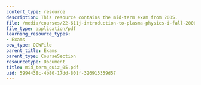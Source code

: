 ```yaml
---
content_type: resource
description: This resource contains the mid-term exam from 2005.
file: /media/courses/22-611j-introduction-to-plasma-physics-i-fall-2006/5994438c4b8017dd801f326915359d57_mid_term_quiz_05.pdf
file_type: application/pdf
learning_resource_types:
- Exams
ocw_type: OCWFile
parent_title: Exams
parent_type: CourseSection
resourcetype: Document
title: mid_term_quiz_05.pdf
uid: 5994438c-4b80-17dd-801f-326915359d57
---
```

